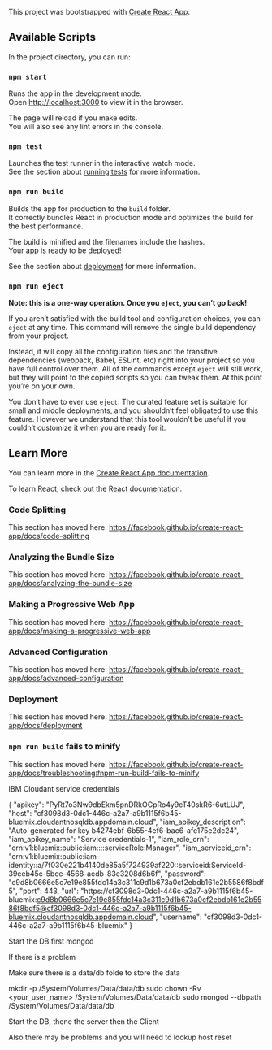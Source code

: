 This project was bootstrapped with [Create React App](https://github.com/facebook/create-react-app).

## Available Scripts

In the project directory, you can run:

### `npm start`

Runs the app in the development mode.<br />
Open [http://localhost:3000](http://localhost:3000) to view it in the browser.

The page will reload if you make edits.<br />
You will also see any lint errors in the console.

### `npm test`

Launches the test runner in the interactive watch mode.<br />
See the section about [running tests](https://facebook.github.io/create-react-app/docs/running-tests) for more information.

### `npm run build`

Builds the app for production to the `build` folder.<br />
It correctly bundles React in production mode and optimizes the build for the best performance.

The build is minified and the filenames include the hashes.<br />
Your app is ready to be deployed!

See the section about [deployment](https://facebook.github.io/create-react-app/docs/deployment) for more information.

### `npm run eject`

**Note: this is a one-way operation. Once you `eject`, you can’t go back!**

If you aren’t satisfied with the build tool and configuration choices, you can `eject` at any time. This command will remove the single build dependency from your project.

Instead, it will copy all the configuration files and the transitive dependencies (webpack, Babel, ESLint, etc) right into your project so you have full control over them. All of the commands except `eject` will still work, but they will point to the copied scripts so you can tweak them. At this point you’re on your own.

You don’t have to ever use `eject`. The curated feature set is suitable for small and middle deployments, and you shouldn’t feel obligated to use this feature. However we understand that this tool wouldn’t be useful if you couldn’t customize it when you are ready for it.

## Learn More

You can learn more in the [Create React App documentation](https://facebook.github.io/create-react-app/docs/getting-started).

To learn React, check out the [React documentation](https://reactjs.org/).

### Code Splitting

This section has moved here: https://facebook.github.io/create-react-app/docs/code-splitting

### Analyzing the Bundle Size

This section has moved here: https://facebook.github.io/create-react-app/docs/analyzing-the-bundle-size

### Making a Progressive Web App

This section has moved here: https://facebook.github.io/create-react-app/docs/making-a-progressive-web-app

### Advanced Configuration

This section has moved here: https://facebook.github.io/create-react-app/docs/advanced-configuration

### Deployment

This section has moved here: https://facebook.github.io/create-react-app/docs/deployment

### `npm run build` fails to minify

This section has moved here: https://facebook.github.io/create-react-app/docs/troubleshooting#npm-run-build-fails-to-minify

IBM Cloudant service credentials

{
"apikey": "PyRt7o3Nw9dbEkm5pnDRkOCpRo4y9cT40skR6-6utLUJ",
"host": "cf3098d3-0dc1-446c-a2a7-a9b1115f6b45-bluemix.cloudantnosqldb.appdomain.cloud",
"iam_apikey_description": "Auto-generated for key b4274ebf-6b55-4ef6-bac6-afe175e2dc24",
"iam_apikey_name": "Service credentials-1",
"iam_role_crn": "crn:v1:bluemix:public:iam::::serviceRole:Manager",
"iam_serviceid_crn": "crn:v1:bluemix:public:iam-identity::a/7f030e221b4140de85a5f724939af220::serviceid:ServiceId-39eeb45c-5bce-4568-aedb-83e3208d6b6f",
"password": "c9d8b0666e5c7e19e855fdc14a3c311c9d1b673a0cf2ebdb161e2b5586f8bdf5",
"port": 443,
"url": "https://cf3098d3-0dc1-446c-a2a7-a9b1115f6b45-bluemix:c9d8b0666e5c7e19e855fdc14a3c311c9d1b673a0cf2ebdb161e2b5586f8bdf5@cf3098d3-0dc1-446c-a2a7-a9b1115f6b45-bluemix.cloudantnosqldb.appdomain.cloud",
"username": "cf3098d3-0dc1-446c-a2a7-a9b1115f6b45-bluemix"
}

Start the DB first mongod

If there is a problem

Make sure there is a data/db folde to store the data

mkdir -p /System/Volumes/Data/data/db
sudo chown -Rv <your_user_name> /System/Volumes/Data/data/db
sudo mongod --dbpath /System/Volumes/Data/data/db

Start the DB, thene the server then the Client

Also there may be problems and you will need to lookup host reset
